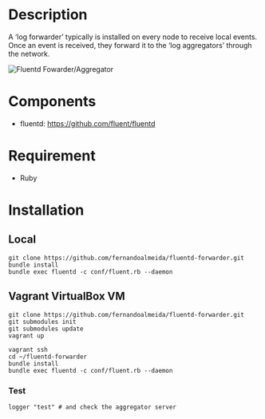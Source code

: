 # Description

A ‘log forwarder’ typically is installed on every node to receive local events.
Once an event is received, they forward it to the ‘log aggregators’ through the network.

![Fluentd Fowarder/Aggregator](http://docs.fluentd.org/images/fluentd_ha.png)

# Components

* fluentd: https://github.com/fluent/fluentd

# Requirement

* Ruby

# Installation

## Local

    git clone https://github.com/fernandoalmeida/fluentd-forwarder.git
    bundle install
    bundle exec fluentd -c conf/fluent.rb --daemon

## Vagrant VirtualBox VM

    git clone https://github.com/fernandoalmeida/fluentd-forwarder.git
    git submodules init
    git submodules update
    vagrant up

    vagrant ssh
    cd ~/fluentd-forwarder
    bundle install
    bundle exec fluentd -c conf/fluent.rb --daemon

### Test

    logger "test" # and check the aggregator server

